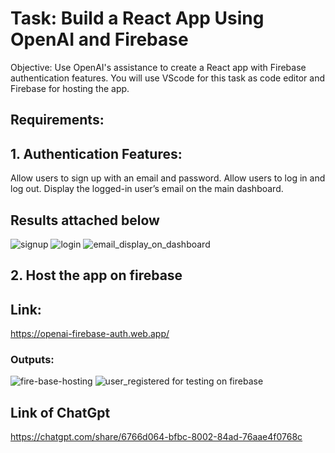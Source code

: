 # Task: Build a React App Using OpenAI and Firebase

Objective: Use OpenAI's assistance to create a React app with Firebase authentication features.
You will use VScode for this task as code editor and Firebase for hosting the app.

## Requirements:

## 1. Authentication Features:
Allow users to sign up with an email and password.
Allow users to log in and log out.
Display the logged-in user’s email on the main dashboard.

## Results attached below
![signup](https://github.com/user-attachments/assets/a29bc8ba-8349-4b55-a67d-fca92fb625c2)
![login](https://github.com/user-attachments/assets/7f7bf8f9-bd96-459d-ae35-59dc39a685ae)
![email_display_on_dashboard](https://github.com/user-attachments/assets/f2ea509a-254f-4c14-a624-3da88a7ee8ea)

## 2. Host the app on firebase
## Link:
https://openai-firebase-auth.web.app/

### Outputs:
![fire-base-hosting](https://github.com/user-attachments/assets/f8f4d68f-9b2c-4ba1-918d-4b467cd581a9)
![user_registered for testing on firebase](https://github.com/user-attachments/assets/e40aaf2d-b714-48e5-9432-ea7f79251e15)

## Link of ChatGpt
https://chatgpt.com/share/6766d064-bfbc-8002-84ad-76aae4f0768c
